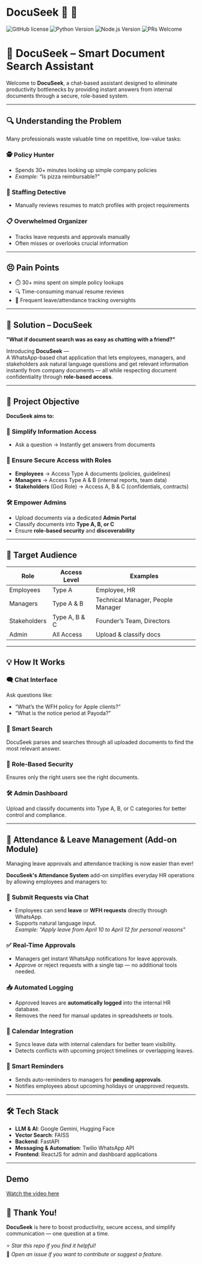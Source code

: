 # DocuSeek :mag_right: :rocket:

![GitHub license](https://img.shields.io/badge/license-MIT-blue.svg)
![Python Version](https://img.shields.io/badge/python-3.8%2B-blue)
![Node.js Version](https://img.shields.io/badge/node.js-14%2B-green)
![PRs Welcome](https://img.shields.io/badge/PRs-welcome-brightgreen.svg)

# 📄 DocuSeek – Smart Document Search Assistant

Welcome to **DocuSeek**, a chat-based assistant designed to eliminate productivity bottlenecks by providing instant answers from internal documents through a secure, role-based system.

---

## 🔍 Understanding the Problem

Many professionals waste valuable time on repetitive, low-value tasks:

### 🕵️ Policy Hunter
- Spends 30+ minutes looking up simple company policies  
- *Example:* “Is pizza reimbursable?”

### 💼 Staffing Detective
- Manually reviews resumes to match profiles with project requirements

### 📋 Overwhelmed Organizer
- Tracks leave requests and approvals manually  
- Often misses or overlooks crucial information

---

## 😣 Pain Points
- ⏱️ 30+ mins spent on simple policy lookups  
- 🔍 Time-consuming manual resume reviews  
- 📅 Frequent leave/attendance tracking oversights  

---

## 🚀 Solution – DocuSeek

**"What if document search was as easy as chatting with a friend?"**

Introducing **DocuSeek** —  
A WhatsApp-based chat application that lets employees, managers, and stakeholders ask natural language questions and get relevant information instantly from company documents — all while respecting document confidentiality through **role-based access**.

---

## 🎯 Project Objective

**DocuSeek aims to:**

### 🔎 Simplify Information Access
- Ask a question → Instantly get answers from documents

### 🔐 Ensure Secure Access with Roles
- **Employees** → Access Type A documents (policies, guidelines)  
- **Managers** → Access Type A & B (internal reports, team data)  
- **Stakeholders** (God Role) → Access A, B & C (confidentials, contracts)

### 🛠️ Empower Admins
- Upload documents via a dedicated **Admin Portal**  
- Classify documents into **Type A, B, or C**  
- Ensure **role-based security** and **discoverability**

---

## 👥 Target Audience

| Role         | Access Level     | Examples                        |
|--------------|------------------|---------------------------------|
| Employees    | Type A           | Employee, HR                    |
| Managers     | Type A & B       | Technical Manager, People Manager |
| Stakeholders | Type A, B & C    | Founder’s Team, Directors       |
| Admin        | All Access       | Upload & classify docs          |

---

## 💡 How It Works

### 🗨️ Chat Interface
Ask questions like:  
- “What’s the WFH policy for Apple clients?”  
- “What is the notice period at Payoda?”

### 🧠 Smart Search
DocuSeek parses and searches through all uploaded documents to find the most relevant answer.

### 🔐 Role-Based Security
Ensures only the right users see the right documents.

### 🛠️ Admin Dashboard
Upload and classify documents into Type A, B, or C categories for better control and compliance.

---

## 📆 Attendance & Leave Management (Add-on Module)

Managing leave approvals and attendance tracking is now easier than ever!

**DocuSeek's Attendance System** add-on simplifies everyday HR operations by allowing employees and managers to:

### 🧾 Submit Requests via Chat
- Employees can send **leave** or **WFH requests** directly through WhatsApp.
- Supports natural language input.  
  _Example: "Apply leave from April 10 to April 12 for personal reasons"_

### ✅ Real-Time Approvals
- Managers get instant WhatsApp notifications for leave approvals.
- Approve or reject requests with a single tap — no additional tools needed.

### 📥 Automated Logging
- Approved leaves are **automatically logged** into the internal HR database.
- Removes the need for manual updates in spreadsheets or tools.

### 📅 Calendar Integration
- Syncs leave data with internal calendars for better team visibility.
- Detects conflicts with upcoming project timelines or overlapping leaves.

### 🧠 Smart Reminders
- Sends auto-reminders to managers for **pending approvals**.
- Notifies employees about upcoming holidays or unapproved requests.

---

## 🛠️ Tech Stack

- **LLM & AI**: Google Gemini, Hugging Face  
- **Vector Search**: FAISS  
- **Backend**: FastAPI  
- **Messaging & Automation**: Twilio WhatsApp API  
- **Frontend**: ReactJS for admin and dashboard applications

---

## Demo
[Watch the video here](https://drive.google.com/file/d/1TwicAzMpwA203hGq3n-kTFj2xXeqz5Os/view?usp=sharing)

## 🏁 Thank You!
**DocuSeek** is here to boost productivity, secure access, and simplify communication — one question at a time.

⭐ *Star this repo if you find it helpful!*  
🔧 *Open an issue if you want to contribute or suggest a feature.*

